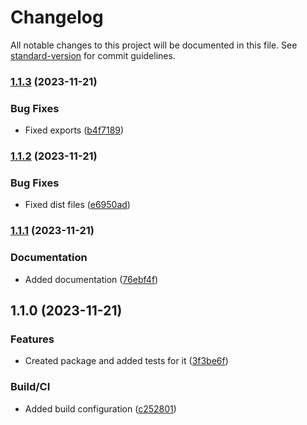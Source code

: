 # Changelog

All notable changes to this project will be documented in this file. See [standard-version](https://github.com/conventional-changelog/standard-version) for commit guidelines.

### [1.1.3](https://github.com/gergof/simple-deferred-promise/compare/v1.1.2...v1.1.3) (2023-11-21)


### Bug Fixes

* Fixed exports ([b4f7189](https://github.com/gergof/simple-deferred-promise/commit/b4f718997f46cfd1a0ef637b5d21bd430f90f27f))

### [1.1.2](https://github.com/gergof/simple-deferred-promise/compare/v1.1.1...v1.1.2) (2023-11-21)


### Bug Fixes

* Fixed dist files ([e6950ad](https://github.com/gergof/simple-deferred-promise/commit/e6950adea71bdee9d3666932550d9c8e120445e3))

### [1.1.1](https://github.com/gergof/simple-deferred-promise/compare/v1.1.0...v1.1.1) (2023-11-21)


### Documentation

* Added documentation ([76ebf4f](https://github.com/gergof/simple-deferred-promise/commit/76ebf4f522a34dfeddf0729b7865109abba97744))

## 1.1.0 (2023-11-21)


### Features

* Created package and added tests for it ([3f3be6f](https://github.com/gergof/simple-deferred-promise/commit/3f3be6f94157e7ad57d3fa7150e21f51b1708365))


### Build/CI

* Added build configuration ([c252801](https://github.com/gergof/simple-deferred-promise/commit/c252801455e5e071c80851953d92bbd5447f48c2))
